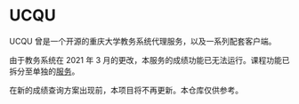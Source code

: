 # UCQU
UCQU 曾是一个开源的重庆大学教务系统代理服务，以及一系列配套客户端。

由于教务系统在 2021 年 3 月的更改，本服务的成绩功能已无法运行。课程功能已拆分至单独的[服务](https://github.com/DL444/cqu-schedule)。

在新的成绩查询方案出现前，本项目将不再更新。本仓库仅供参考。

